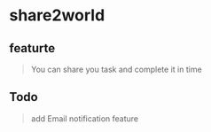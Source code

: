 # share2world

## featurte

> You can share you task and complete it in time


## Todo

> add Email notification feature